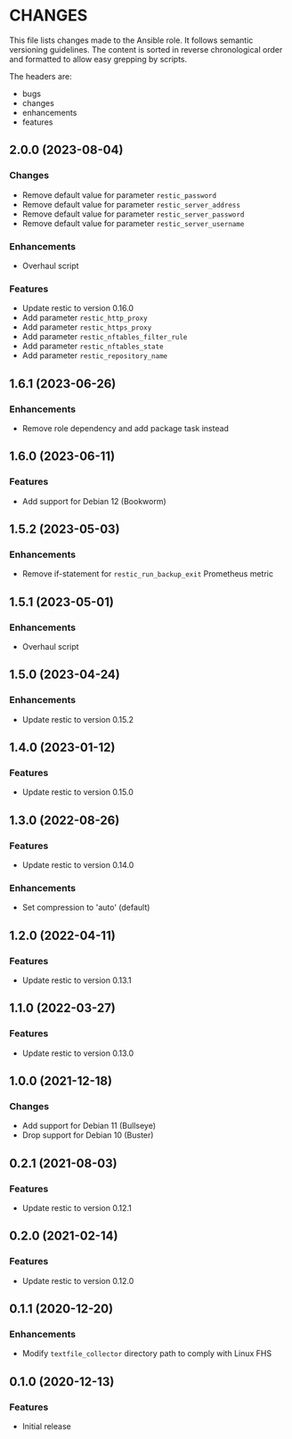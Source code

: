 # CHANGES

This file lists changes made to the Ansible role. It follows semantic versioning
guidelines. The content is sorted in reverse chronological order and formatted
to allow easy grepping by scripts.

The headers are:
- bugs
- changes
- enhancements
- features

## 2.0.0 (2023-08-04)

### Changes

- Remove default value for parameter `restic_password`
- Remove default value for parameter `restic_server_address`
- Remove default value for parameter `restic_server_password`
- Remove default value for parameter `restic_server_username`

### Enhancements

- Overhaul script

### Features

- Update restic to version 0.16.0
- Add parameter `restic_http_proxy`
- Add parameter `restic_https_proxy`
- Add parameter `restic_nftables_filter_rule`
- Add parameter `restic_nftables_state`
- Add parameter `restic_repository_name`

## 1.6.1 (2023-06-26)

### Enhancements

- Remove role dependency and add package task instead

## 1.6.0 (2023-06-11)

### Features

- Add support for Debian 12 (Bookworm)

## 1.5.2 (2023-05-03)

### Enhancements

- Remove if-statement for `restic_run_backup_exit` Prometheus metric

## 1.5.1 (2023-05-01)

### Enhancements

- Overhaul script

## 1.5.0 (2023-04-24)

### Enhancements

- Update restic to version 0.15.2

## 1.4.0 (2023-01-12)

### Features

- Update restic to version 0.15.0

## 1.3.0 (2022-08-26)

### Features

- Update restic to version 0.14.0

### Enhancements

- Set compression to 'auto' (default)

## 1.2.0 (2022-04-11)

### Features

- Update restic to version 0.13.1

## 1.1.0 (2022-03-27)

### Features

- Update restic to version 0.13.0

## 1.0.0 (2021-12-18)

### Changes

- Add support for Debian 11 (Bullseye)
- Drop support for Debian 10 (Buster)

## 0.2.1 (2021-08-03)

### Features

- Update restic to version 0.12.1

## 0.2.0 (2021-02-14)

### Features

- Update restic to version 0.12.0

## 0.1.1 (2020-12-20)

### Enhancements

- Modify `textfile_collector` directory path to comply with Linux FHS

## 0.1.0 (2020-12-13)

### Features

- Initial release
